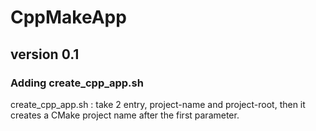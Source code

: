 # CppMakeApp

## version 0.1

### Adding create_cpp_app.sh

create_cpp_app.sh : take 2 entry, project-name and project-root, then it creates a CMake project name after the first parameter.